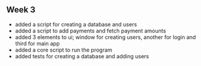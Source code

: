 ## Week 3

- added a script for creating a database and users
- added a script to add payments and fetch payment amounts
- added 3 elements to ui; window for creating users, another for login and third for main app
- added a core script to run the program
- added tests for creating a database and adding users
